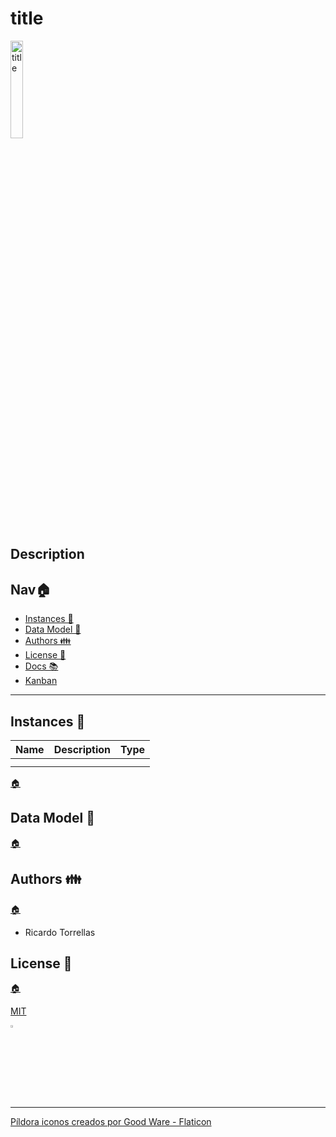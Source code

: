 # title

<img src="" alt="title" width="20%">

## Description

<h2 id="nav">Nav🏠 </h2>

* [Instances 🧮](#instances)
* [Data Model 💾](#data-model)
* [Authors 👪](#authors)
* [License 📄](#license)
* [Docs 📚](https://user-name.github.io/project-name)
* [Kanban](./kanban.md)

***
<h2 id="instances">Instances 🧮 </h2>

| Name | Description | Type |
| --- | --- | --- |
| | | |
| | | |

[🏠](#nav "Back home")

<h2 id="data-model">Data Model 💾</h2>

[🏠](#nav "Back home")

<h2 id="authors">Authors 👪</h2>

[🏠](#nav "Back home")

* Ricardo Torrellas

<h2 id="license" >License 📄</h2>

[🏠](#nav "Back home")

[MIT](./LICENSE)

<img src="https://res.cloudinary.com/rick-rick-torrellas/image/upload/v1632064143/icons/pill_sakm1z.svg" alt="template" width="3%">

---
<a href="https://www.flaticon.es/iconos-gratis/pildora" title="píldora iconos">Píldora iconos creados por Good Ware - Flaticon</a>